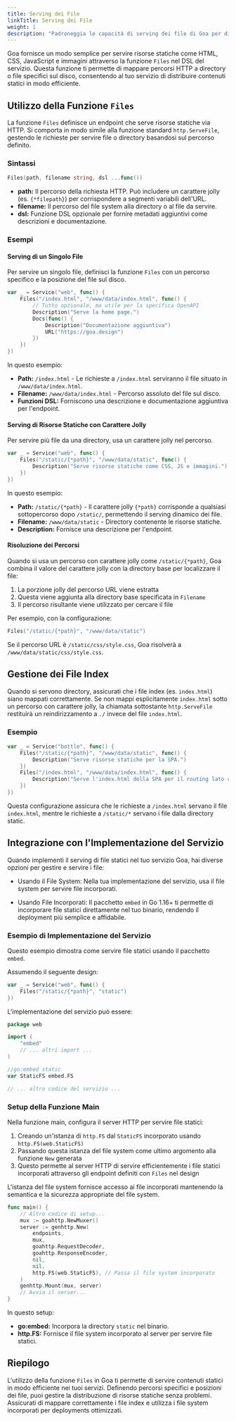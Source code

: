 ```yaml
---
title: Serving dei File
linkTitle: Serving dei File
weight: 1
description: "Padroneggia le capacità di serving dei file di Goa per distribuire efficientemente risorse statiche come HTML, CSS, JavaScript e immagini attraverso endpoint HTTP con una corretta risoluzione dei percorsi."
---
```


Goa fornisce un modo semplice per servire risorse statiche come HTML, CSS,
JavaScript e immagini attraverso la funzione `Files` nel DSL del servizio. Questa
funzione ti permette di mappare percorsi HTTP a directory o file specifici sul disco,
consentendo al tuo servizio di distribuire contenuti statici in modo efficiente.

## Utilizzo della Funzione `Files`

La funzione `Files` definisce un endpoint che serve risorse statiche via HTTP. Si
comporta in modo simile alla funzione standard `http.ServeFile`, gestendo le richieste
per servire file o directory basandosi sul percorso definito.

### Sintassi

```go
Files(path, filename string, dsl ...func())
```

- **path:** Il percorso della richiesta HTTP. Può includere un carattere jolly (es. `{*filepath}`) per corrispondere a segmenti variabili dell'URL.
- **filename:** Il percorso del file system alla directory o al file da servire.
- **dsl:** Funzione DSL opzionale per fornire metadati aggiuntivi come descrizioni e documentazione.

### Esempi

#### Serving di un Singolo File

Per servire un singolo file, definisci la funzione `Files` con un percorso specifico e la posizione del file sul disco.

```go
var _ = Service("web", func() {
    Files("/index.html", "/www/data/index.html", func() {
        // Tutto opzionale, ma utile per la specifica OpenAPI
        Description("Serve la home page.")
        Docs(func() {
            Description("Documentazione aggiuntiva")
            URL("https://goa.design")
        })
    })
})
```

In questo esempio:

- **Path:** `/index.html` - Le richieste a `/index.html` serviranno il file situato in `/www/data/index.html`.
- **Filename:** `/www/data/index.html` - Percorso assoluto del file sul disco.
- **Funzioni DSL:** Forniscono una descrizione e documentazione aggiuntiva per l'endpoint.

#### Serving di Risorse Statiche con Carattere Jolly

Per servire più file da una directory, usa un carattere jolly nel percorso.

```go
var _ = Service("web", func() {
    Files("/static/{*path}", "/www/data/static", func() {
        Description("Serve risorse statiche come CSS, JS e immagini.")
    })
})
```

In questo esempio:

- **Path:** `/static/{*path}` - Il carattere jolly `{*path}` corrisponde a qualsiasi sottopercorso dopo `/static/`, permettendo il serving dinamico dei file.
- **Filename:** `/www/data/static` - Directory contenente le risorse statiche.
- **Description:** Fornisce una descrizione per l'endpoint.

#### Risoluzione dei Percorsi

Quando si usa un percorso con carattere jolly come `/static/{*path}`, Goa combina il valore del carattere jolly con la directory base per localizzare il file:

1. La porzione jolly del percorso URL viene estratta
2. Questa viene aggiunta alla directory base specificata in `Filename`
3. Il percorso risultante viene utilizzato per cercare il file

Per esempio, con la configurazione:

```go
Files("/static/{*path}", "/www/data/static")
```

Se il percorso URL è `/static/css/style.css`, Goa risolverà a `/www/data/static/css/style.css`.

## Gestione dei File Index

Quando si servono directory, assicurati che i file index (es. `index.html`) siano
mappati correttamente. Se non mappi esplicitamente `index.html` sotto un percorso
con carattere jolly, la chiamata sottostante `http.ServeFile` restituirà un reindirizzamento
a `./` invece del file `index.html`.

### Esempio

```go
var _ = Service("bottle", func() {
    Files("/static/{*path}", "/www/data/static", func() {
        Description("Serve risorse statiche per la SPA.")
    })
    Files("/index.html", "/www/data/index.html", func() {
        Description("Serve l'index.html della SPA per il routing lato client.")
    })
})
```

Questa configurazione assicura che le richieste a `/index.html` servano il file
`index.html`, mentre le richieste a `/static/*` servano i file dalla directory static.

## Integrazione con l'Implementazione del Servizio

Quando implementi il serving di file statici nel tuo servizio Goa, hai diverse
opzioni per gestire e servire i file:

* Usando il File System: Nella tua implementazione del servizio, usa il file system per
  servire file incorporati.

* Usando File Incorporati: Il pacchetto `embed` in Go 1.16+ ti permette di incorporare
  file statici direttamente nel tuo binario, rendendo il deployment più semplice e
  affidabile.

### Esempio di Implementazione del Servizio

Questo esempio dimostra come servire file statici usando il pacchetto `embed`.

Assumendo il seguente design:

```go
var _ = Service("web", func() {
    Files("/static/{*path}", "static")
})
```

L'implementazione del servizio può essere:

```go
package web

import (
    "embed"
    // ... altri import ...
)

//go:embed static
var StaticFS embed.FS

// ... altro codice del servizio ...
```

### Setup della Funzione Main

Nella funzione main, configura il server HTTP per servire file statici:

1. Creando un'istanza di `http.FS` dal `StaticFS` incorporato usando `http.FS(web.StaticFS)`
2. Passando questa istanza del file system come ultimo argomento alla funzione `New`
   generata
3. Questo permette al server HTTP di servire efficientemente i file statici incorporati
   attraverso gli endpoint definiti con `Files` nel design

L'istanza del file system fornisce accesso ai file incorporati mantenendo
la semantica e la sicurezza appropriate del file system.

```go
func main() {
    // Altro codice di setup...
    mux := goahttp.NewMuxer()
    server := genhttp.New(
        endpoints,
        mux,
        goahttp.RequestDecoder,
        goahttp.ResponseEncoder,
        nil,
        nil,
        http.FS(web.StaticFS), // Passa il file system incorporato
    )
    genhttp.Mount(mux, server)
    // Avvia il server...
}
```

In questo setup:

- **go:embed:** Incorpora la directory `static` nel binario.
- **http.FS:** Fornisce il file system incorporato al server per servire file statici.

## Riepilogo

L'utilizzo della funzione `Files` in Goa ti permette di servire contenuti statici
in modo efficiente nei tuoi servizi. Definendo percorsi specifici e posizioni dei file,
puoi gestire la distribuzione di risorse statiche senza problemi. Assicurati di mappare
correttamente i file index e utilizza i file system incorporati per deployments ottimizzati.
